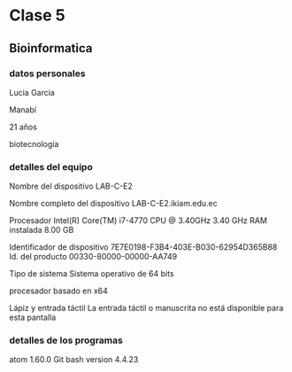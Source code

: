 # Clase 5
## Bioinformatica
### datos personales
Lucia Garcia

Manabí

21 años

biotecnología
### detalles del equipo
Nombre del dispositivo	LAB-C-E2

Nombre completo del dispositivo	LAB-C-E2.ikiam.edu.ec

Procesador	Intel(R) Core(TM) i7-4770 CPU @ 3.40GHz   3.40 GHz
RAM instalada	8.00 GB

Identificador de dispositivo	7E7E0198-F3B4-403E-B030-62954D365B88
Id. del producto	00330-80000-00000-AA749

Tipo de sistema	Sistema operativo de 64 bits

procesador basado en x64


Lápiz y entrada táctil	La entrada táctil o manuscrita no está disponible para esta pantalla
### detalles de los programas
atom 1.60.0
Git bash
 version 4.4.23
